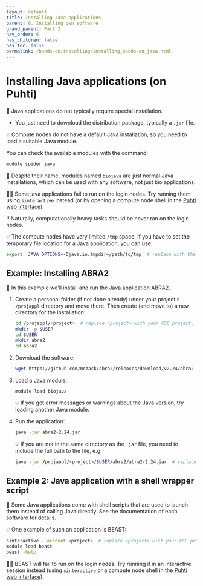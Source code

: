 ```yaml
---
layout: default
title: Installing Java applications
parent: 9. Installing own software
grand_parent: Part 2
nav_order: 6
has_children: false
has_toc: false
permalink: /hands-on/installing/installing_hands-on_java.html
---
```


# Installing Java applications (on Puhti)

💬 Java applications do not typically require special installation.

- You just need to download the distribution package, typically a `.jar` file.

💡 Compute nodes do not have a default Java installation, so you need to load a
suitable Java module.

You can check the available modules with the command:

```bash
module spider java
```

💬 Despite their name, modules named `biojava` are just normal Java
installations, which can be used with any software, not just bio applications.

☝🏻 Some java applications fail to run on the login nodes. Try running them
using `sinteractive` instead (or by opening a compute node shell in the
[Puhti web interface](https://www.puhti.csc.fi)).

‼️ Naturally, computationally heavy tasks should be never ran on the login
nodes.

💡 The compute nodes have very limited `/tmp` space. If you have to set the
temporary file location for a Java application, you can use:

```bash
export _JAVA_OPTIONS=-Djava.io.tmpdir=/path/to/tmp  # replace with the actual path 
```

## Example: Installing ABRA2

💬 In this example we'll install and run the Java application ABRA2.

1. Create a personal folder (if not done already) under your project's
   `/projappl` directory and move there. Then create (and move to) a new
   directory for the installation:

   ```bash
   cd /projappl/<project>  # replace <project> with your CSC project, e.g. project_2001234
   mkdir -p $USER
   cd $USER
   mkdir abra2
   cd abra2
   ```

2. Download the software:

   ```bash
   wget https://github.com/mozack/abra2/releases/download/v2.24/abra2-2.24.jar
   ```

3. Load a Java module:

   ```bash
   module load biojava
   ```

   💡 If you get error messages or warnings about the Java version, try loading
   another Java module.

4. Run the application:

   ```bash
   java -jar abra2-2.24.jar
   ```

   💡 If you are not in the same directory as the `.jar` file, you need to
   include the full path to the file, e.g.

   ```bash
   java -jar /projappl/<project>/$USER/abra2/abra2-2.24.jar  # replace <project> with your CSC project, e.g. project_2001234, and ensure that the path corresponds to the true path
   ```

## Example 2: Java application with a shell wrapper script

💬 Some Java applications come with shell scripts that are used to launch them
instead of calling Java directly. See the documentation of each software for
details.

💡 One example of such an application is BEAST:

```bash
sinteractive --account <project>  # replace <project> with your CSC project, e.g. project_2001234
module load beast
beast -help
```

☝🏻 BEAST will fail to run on the login nodes. Try running it in an interactive
session instead (using `sinteractive` or a compute node shell in the
[Puhti web interface](https://www.puhti.csc.fi)).
